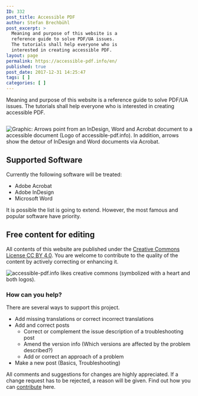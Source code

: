 ```yaml
---
ID: 332
post_title: Accessible PDF
author: Stefan Brechbühl
post_excerpt: >
  Meaning and purpose of this website is a
  reference guide to solve PDF/UA issues.
  The tutorials shall help everyone who is
  interested in creating accessible PDF.
layout: page
permalink: https://accessible-pdf.info/en/
published: true
post_date: 2017-12-31 14:25:47
tags: [ ]
categories: [ ]
---
```

Meaning and purpose of this website is a reference guide to solve PDF/UA issues. The tutorials shall help everyone who is interested in creating accessible PDF.

<div class="fullwidth-container" style="margin-top:2em;"><img src="https://accessible-pdf.info/content/uploads/homepage-teaser-apps.png" alt="Graphic: Arrows point from an InDesign, Word and Acrobat document to a accessible document (Logo of accessible-pdf.info). In addition, arrows show the detour of InDesign and Word documents via Acrobat." /></div>

## Supported Software

Currently the following software will be treated:

- Adobe Acrobat
- Adobe InDesign
- Microsoft Word

It is possible the list is going to extend. However, the most famous and popular software have priority.

## Free content for editing

All contents of this website are published under the [Creative Commons License CC BY 4.0](https://creativecommons.org/licenses/by/4.0/). You are welcome to contribute to the quality of the content by actively correcting or enhancing it.

![accessible-pdf.info likes creative commons (symbolized with a heart and both logos).](https://accessible-pdf.info/content/uploads/homepage-teaser-cc.png)

### How can you help?

There are several ways to support this project.

- Add missing translations or correct incorrect translations
- Add and correct posts 
	- Correct or complement the issue description of a troubleshooting post
	- Amend the version info (Which versions are affected by the problem described?)
	- Add or correct an approach of a problem
- Make a new post (Basics, Troubleshooting)

All comments and suggestions for changes are highly appreciated. If a change request has to be rejected, a reason will be given. Find out how you can [contribute](https://accessible-pdf.info/en/contribute/) here.